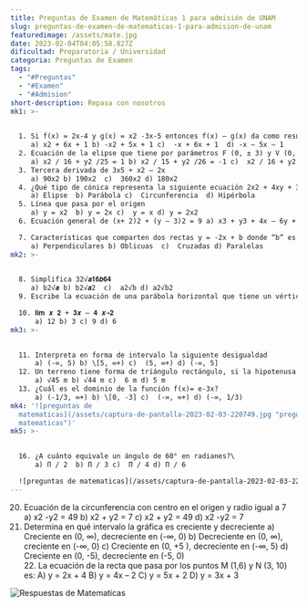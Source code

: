 ```yaml
---
title: Preguntas de Examen de Matemáticas 1 para admisión de UNAM
slug: preguntas-de-examen-de-matematicas-1-para-admision-de-unam
featuredimage: /assets/mate.jpg
date: 2023-02-04T04:05:58.827Z
dificultad: Preparatoria / Universidad
categoria: Preguntas de Examen
tags:
  - "#Preguntas"
  - "#Examen"
  - "#Admision"
short-description: R﻿epasa con nosotros
mk1: >-
  

  1. Si f(x) = 2x-4 y g(x) = x2 -3x-5 entonces f(x) – g(x) da como resultado.
     a) x2 + 6x + 1 b) -x2 + 5x + 1 c)  -x + 6x + 1  d) -x – 5x – 1   
  2. Ecuación de la elipse que tiene por parámetros F (0, ± 3) y V (0, ± 5). 
     a) x2 / 16 + y2 /25 = 1 b) x2 / 15 + y2 /26 = -1 c)  x2 / 16 + y2 /20 = 0 d) x2 / 15 + y2 /26 = 0 
  3. Tercera derivada de 3x5 + x2 – 2x 
     a) 90x2 b) 190x2  c)  360x2 d) 180x2  
  4. ¿Qué tipo de cónica representa la siguiente ecuación 2x2 + 4xy + 3y2 – 8y – 2 = 0? 
     a) Elipse  b) Parábola c)  Circunferencia  d) Hipérbola  
  5. Línea que pasa por el origen
     a) y = x2  b) y = 2x c)  y = x d) y = 2x2 
  6. Ecuación general de (x+ 2)2 + (y – 3)2 = 9 a) x3 + y3 + 4x – 6y + 4 = 0 b) x2 + y2 + 4x – 6y + 4 = 0 c)  x2 + y2 + 4x – 12y + 8 = 0 d) x2 - y2 - 4x + 6y - 4 = 0  

  7. Características que comparten dos rectas y = -2x + b donde “b” es un número real cualquiera y las “x” tienen el mismo coeficiente
     a) Perpendiculares b) Oblicuas  c)  Cruzadas d) Paralelas
mk2: >-
  

  8. Simplifica 32√𝒂𝟏𝟔𝒃𝟔𝟒 
     a) b2√𝒂 b) b2√𝒂2  c)  a2√b d) a2√b2
  9. Escribe la ecuación de una parábola horizontal que tiene un vértice en el punto (2, 3) y su p=3.  a) (y – 3)2 = 12(x – 2) b) (y + 3) = 12 (x + 2) c)  (y + 2) = 12 (x -3)  d) (y + 2)2 = 12 (x - 2)

  10. 𝐥𝐢𝐦 𝒙 𝟐 + 𝟑𝒙 – 𝟒 𝒙→𝟐 
      a) 12 b) 3 c) 9 d) 6
mk3: >-
  

  11. Interpreta en forma de intervalo la siguiente desigualdad
      a) (-∞, 5) b) \[5, ∞+) c)  (5, ∞+) d) (-∞, 5]   
  12. Un terreno tiene forma de triángulo rectángulo, si la hipotenusa vale √34 m y uno de los lados vale 3 m ¿Cuánto mide el otro lado?\
      a) √45 m b) √44 m c)  6 m d) 5 m
  13. ¿Cuál es el dominio de la función f(x)= e-3x? 
      a) (-1/3, ∞+) b) \[0, -3] c)  (-∞, ∞+) d) (-∞, 1/3)
mk4: '![preguntas de
  matematicas](/assets/captura-de-pantalla-2023-02-03-220749.jpg "preguntas de
  matematicas")'
mk5: >-
  

  16. ¿A cuánto equivale un ángulo de 60° en radianes?\
      a) Π / 2  b) Π / 3 c)  Π / 4 d) Π / 6

  ![preguntas de matematicas](/assets/captura-de-pantalla-2023-02-03-220910.jpg "preguntas de matematicas")
---
```



20. Ecuación de la circunferencia con centro en el origen y radio igual a 7\
    a) x2 -y2 = 49 b) x2 + y2 = 7 c)  x2 + y2 = 49 d) x2 -y2 = 7  
21. Determina en qué intervalo la gráfica es creciente y decreciente 
     a) Creciente en (0, ∞), decreciente en (-∞, 0) b) Decreciente en (0, ∞), creciente en (-∞, 0) c) Creciente en (0, +5 ), decreciente en (-∞, 5) d) Creciente en (0, -5), decreciente en (-5, 0)\
        22. La ecuación de la recta que pasa por los puntos M (1,6) y N (3, 10) es: 
    A) y = 2x + 4 B) y = 4x – 2 C) y = 5x + 2 D) y = 3x + 3 



![Respuestas de Matematicas](/assets/captura-de-pantalla-2023-02-03-221117.jpg "Respuestas de Matematicas")